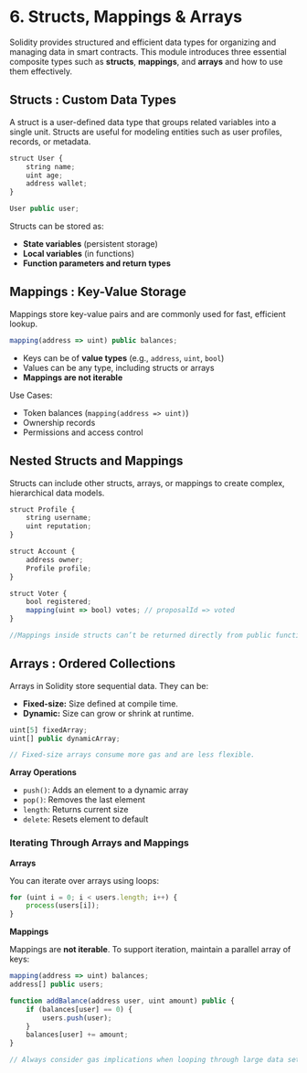 # 6. Structs, Mappings & Arrays
Solidity provides structured and efficient data types for organizing and managing data in smart contracts. This module introduces three essential composite types such as **structs**, **mappings**, and **arrays** and how to use them effectively.

## Structs : Custom Data Types

A struct is a user-defined data type that groups related variables into a single unit. Structs are useful for modeling entities such as user profiles, records, or metadata.

```jsx
struct User {
    string name;
    uint age;
    address wallet;
}

User public user;

```

Structs can be stored as:

-   **State variables** (persistent storage)
-   **Local variables** (in functions)
-   **Function parameters and return types**

## Mappings : Key-Value Storage

Mappings store key-value pairs and are commonly used for fast, efficient lookup.

```jsx
mapping(address => uint) public balances;

```

-   Keys can be of **value types** (e.g., `address`, `uint`, `bool`)
-   Values can be any type, including structs or arrays
-   **Mappings are not iterable**

Use Cases:

-   Token balances (`mapping(address => uint)`)
-   Ownership records
-   Permissions and access control

## Nested Structs and Mappings

Structs can include other structs, arrays, or mappings to create complex, hierarchical data models.

```jsx
struct Profile {
    string username;
    uint reputation;
}

struct Account {
    address owner;
    Profile profile;
}

struct Voter {
    bool registered;
    mapping(uint => bool) votes; // proposalId => voted
}

//Mappings inside structs can’t be returned directly from public functions due to storage limitations.

```

## Arrays : Ordered Collections

Arrays in Solidity store sequential data. They can be:

-   **Fixed-size:** Size defined at compile time.
-   **Dynamic:** Size can grow or shrink at runtime.

```jsx
uint[5] fixedArray;
uint[] public dynamicArray;

// Fixed-size arrays consume more gas and are less flexible.

```

**Array Operations**

-   `push()`: Adds an element to a dynamic array
-   `pop()`: Removes the last element
-   `length`: Returns current size
-   `delete`: Resets element to default

### Iterating Through Arrays and Mappings

**Arrays**

You can iterate over arrays using loops:

```jsx
for (uint i = 0; i < users.length; i++) {
    process(users[i]);
}

```

**Mappings**

Mappings are **not iterable**. To support iteration, maintain a parallel array of keys:

```jsx
mapping(address => uint) balances;
address[] public users;

function addBalance(address user, uint amount) public {
    if (balances[user] == 0) {
        users.push(user);
    }
    balances[user] += amount;
}

// Always consider gas implications when looping through large data sets.

```